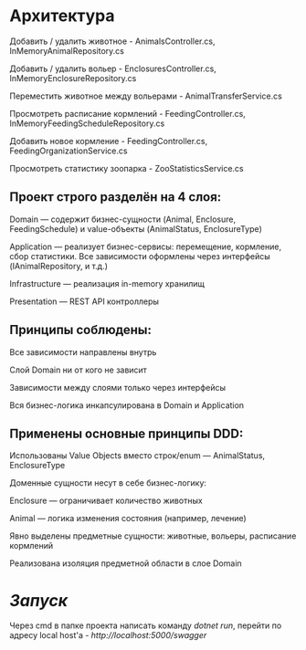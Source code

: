 # Архитектура

  Добавить / удалить животное - AnimalsController.cs, InMemoryAnimalRepository.cs
  
  Добавить / удалить вольер - EnclosuresController.cs, InMemoryEnclosureRepository.cs
  
  Переместить животное между вольерами - AnimalTransferService.cs
  
  Просмотреть расписание кормлений - FeedingController.cs, InMemoryFeedingScheduleRepository.cs
  
  Добавить новое кормление - FeedingController.cs, FeedingOrganizationService.cs
  
  Просмотреть статистику зоопарка - ZooStatisticsService.cs

## Проект строго разделён на 4 слоя:

  Domain — содержит бизнес-сущности (Animal, Enclosure, FeedingSchedule) и value-объекты (AnimalStatus, EnclosureType)

  Application — реализует бизнес-сервисы: перемещение, кормление, сбор статистики. Все зависимости оформлены через интерфейсы (IAnimalRepository, и т.д.)

  Infrastructure — реализация in-memory хранилищ

  Presentation — REST API контроллеры

## Принципы соблюдены:

  Все зависимости направлены внутрь

  Слой Domain ни от кого не зависит

  Зависимости между слоями только через интерфейсы

  Вся бизнес-логика инкапсулирована в Domain и Application

## Применены основные принципы DDD:

  Использованы Value Objects вместо строк/enum — AnimalStatus, EnclosureType

  Доменные сущности несут в себе бизнес-логику:

  Enclosure — ограничивает количество животных

  Animal — логика изменения состояния (например, лечение)

  Явно выделены предметные сущности: животные, вольеры, расписание кормлений

  Реализована изоляция предметной области в слое Domain



# *Запуск*

  Через cmd в папке проекта написать команду *dotnet run*, перейти по адресу local host'a - *http://localhost:5000/swagger*
